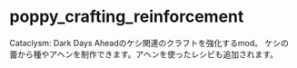 # poppy_crafting_reinforcement

Cataclysm: Dark Days Aheadのケシ関連のクラフトを強化するmod。
ケシの蕾から種やアヘンを制作できます。アヘンを使ったレシピも追加されます。
